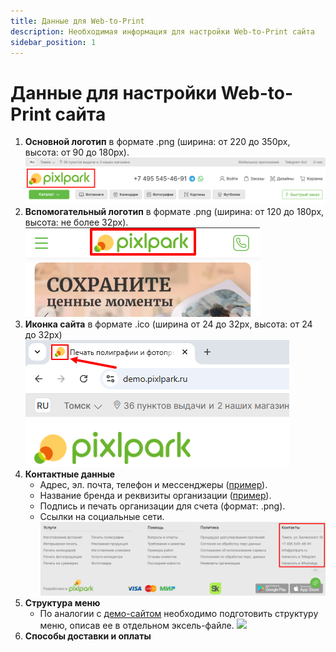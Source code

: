 ```yaml
---
title: Данные для Web-to-Print
description: Необходимая информация для настройки Web-to-Print сайта
sidebar_position: 1
---
```


# Данные для настройки Web-to-Print сайта
1. __Основной логотип__ в формате .png (ширина: от 220 до 350рх, высота: от 90 до 180рх).
![](../_media/misc/logo1.png)
2. __Вспомогательный логотип__ в формате .png (ширина: от 120 до 180рх, высота: не более 32рх).
![](../_media/misc/logo2.png)
3. __Иконка сайта__ в формате .ico (ширина от 24 до 32рх, высота: от 24 до 32рх)
![](../_media/misc/favicon.png)
4. __Контактные данные__
    + Адрес, эл. почта, телефон и мессенджеры ([пример](https://demo.pixlpark.ru/contact-us)).
    + Название бренда и реквизиты организации ([пример](https://demo.pixlpark.ru/requisites)).
    + Подпись и печать организации для счета (формат: .png).
    + Ссылки на социальные сети.
![](../_media/misc/contacts.png)
5. __Структура меню__
    + По аналогии с [демо-сайтом](https://demo.pixlpark.ru) необходимо подготовить структуру меню, описав ее в отдельном эксель-файле.
![](../_media/misc/menu.png)
6. __Способы доставки и оплаты__